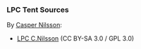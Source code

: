 ### LPC Tent Sources

By [Casper Nilsson](https://opengameart.org/user/2664):
- [LPC C.Nilsson](https://opengameart.org/content/lpc-cnilsson) (CC BY-SA 3.0 / GPL 3.0)
